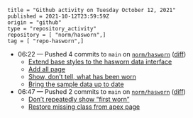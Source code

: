 ```
title = "Github activity on Tuesday October 12, 2021"
published = 2021-10-12T23:59:59Z
origin = "github"
type = "repository_activity"
repository = [ "norm/hasworn",]
tag = [ "repo-hasworn",]
```

* 06:22 — Pushed 4 commits to `main` on [`norm/hasworn`](https://github.com/norm/hasworn) ([diff](https://github.com/norm/hasworn/compare/a0e73e9a613283a19550d7a0ef674571e5fe2b42..a96eee1694067316713857183b48c062c95b6f20))
  * [Extend base styles to the hasworn data interface](https://github.com/norm/hasworn/commit/843d5996032bd2aa594a556105f913109638d29e)
  * [Add all page](https://github.com/norm/hasworn/commit/1e45d47834d404b89fab2107cce76d4b2c02c6c2)
  * [Show, don’t tell, what has been worn](https://github.com/norm/hasworn/commit/f68ff70c228a6aae77422e2f9c022f6f3b3857e3)
  * [Bring the sample data up to date](https://github.com/norm/hasworn/commit/a96eee1694067316713857183b48c062c95b6f20)
* 06:47 — Pushed 2 commits to `main` on [`norm/hasworn`](https://github.com/norm/hasworn) ([diff](https://github.com/norm/hasworn/compare/a96eee1694067316713857183b48c062c95b6f20..7c77584ce970da211de82e650ec9cbec123064d4))
  * [Don’t repeatedly show “first worn”](https://github.com/norm/hasworn/commit/3ff91a8c3eb608a473fd17f5c280d54be54c30fc)
  * [Restore missing class from apex page](https://github.com/norm/hasworn/commit/7c77584ce970da211de82e650ec9cbec123064d4)
